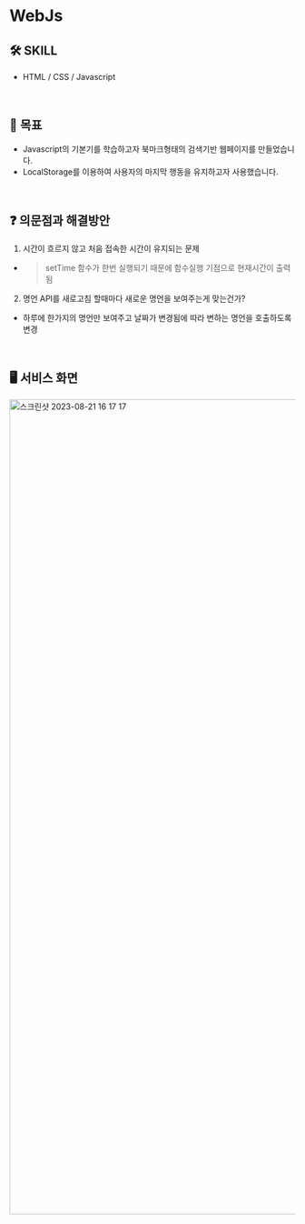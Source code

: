 # WebJs

## 🛠 SKILL

- HTML / CSS / Javascript

<br/>

## 🎯 목표

- Javascript의 기본기를 학습하고자 북마크형태의 검색기반 웹페이지를 만들었습니다.
- LocalStorage를 이용하여 사용자의 마지막 행동을 유지하고자 사용했습니다.

<br/>

## ❓ 의문점과 해결방안

1. 시간이 흐르지 않고 처음 접속한 시간이 유지되는 문제

- > setTime 함수가 한번 실행되기 때문에 함수실행 기점으로 현재시간이 출력됨

2. 명언 API를 새로고침 할때마다 새로운 명언을 보여주는게 맞는건가?

- 하루에 한가지의 명언만 보여주고 날짜가 변경됨에 따라 변하는 명언을 호출하도록 변경

<br/>

## 🖥 서비스 화면

<img width="1434" alt="스크린샷 2023-08-21 16 17 17" src="https://github.com/GilhwanE/WebJs/assets/63918911/02c97908-91ee-47d5-8bde-165a6e897156">
